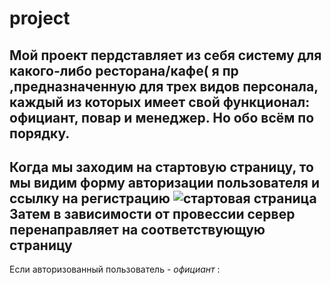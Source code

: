 # project
Мой проект пердставляет из себя систему для какого-либо ресторана/кафе( я пр ,предназначенную для трех видов персонала, каждый из которых имеет свой функционал: официант, повар и менеджер.
Но обо всём по порядку.
------
Когда мы заходим на стартовую страницу, то мы видим форму авторизации пользователя и ссылку на регистрацию
![стартовая страница](http://s019.radikal.ru/i642/1706/65/012c0e2acab3.png)
Затем в зависимости от провессии сервер перенаправляет на соответствующую страницу
------
Если авторизованный пользователь - _официант_ :
